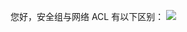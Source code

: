 您好，安全组与网络 ACL 有以下区别：
![](http://imgcache.tce.fsphere.cn/image/mc.qcloudimg.com/static/img/76cfef7865d70048973d7d9126d383a5/image.png)
